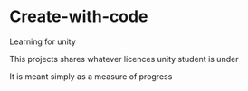 # Create-with-code
Learning for unity

This projects shares whatever licences unity student is under

It is meant simply as a measure of progress
